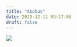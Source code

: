 ```yaml
---
title: "Abobus"
date: 2019-12-11 09:17:00
draft: false
---
```


![](https://sun9-44.userapi.com/impg/v1djOMnsh0qM7lt6weZ2oR_O2LRtRVcUnoYXSg/_nqbK3MHefA.jpg?size=728x728&quality=96&sign=c354781a0a99b73aaad6a94bb72e0f5a&c_uniq_tag=rJbnxSCQ_VBuNWm1DqB-hSJHhBKs--zJ2CRUNmwuPcw&type=album)
